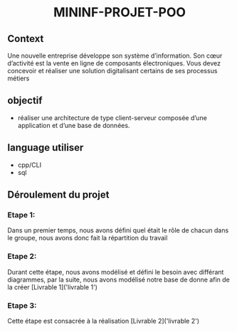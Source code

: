 # <p align="center" > MININF-PROJET-POO </p>

## Context

Une nouvelle entreprise développe son système d’information. Son cœur d’activité est la vente en ligne de composants électroniques. Vous devez concevoir et réaliser une solution digitalisant certains de ses processus métiers

## objectif 
- réaliser une architecture de type client-serveur composée d’une application et d’une base de données.

## language utiliser 
- cpp/CLI
- sql

## Déroulement du projet
### Etape 1:
Dans un premier temps, nous avons défini quel était le rôle de chacun dans le groupe, nous avons donc fait la répartition du travail
### Etape 2:
Durant cette étape, nous avons modélisé et défini le besoin avec différant diagrammes, par la suite, nous avons modélisé notre base de donne afin de la créer
[Livrable 1]('livrable 1')
### Etape 3:
Cette étape est consacrée à la réalisation 
[Livrable 2]('livrable 2')


